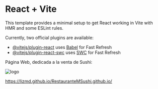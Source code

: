 # React + Vite

This template provides a minimal setup to get React working in Vite with HMR and some ESLint rules.

Currently, two official plugins are available:

- [@vitejs/plugin-react](https://github.com/vitejs/vite-plugin-react/blob/main/packages/plugin-react/README.md) uses [Babel](https://babeljs.io/) for Fast Refresh
- [@vitejs/plugin-react-swc](https://github.com/vitejs/vite-plugin-react-swc) uses [SWC](https://swc.rs/) for Fast Refresh

Página Web, dedicada a la venta de Sushi:


![logo](https://github.com/LizMD/RestauranteMSushi.github.io/assets/101024646/9213b0b0-f0e6-4216-8f22-27e1f2e4de62)

https://lizmd.github.io/RestauranteMSushi.github.io/
